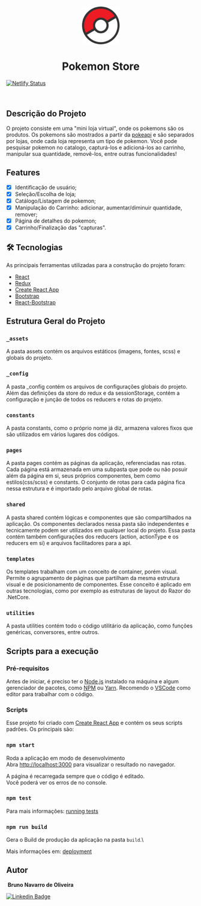 <p align="center">
  <img src="https://github.com/bnavarroo/pokemon-store/blob/master/src/_assets/img/pokemon-logo.png" alt="Pokemon Store" width="100px" />
  <h1 align="center">Pokemon Store</h1>
</p>

<p align="center">
  
[![Netlify Status](https://api.netlify.com/api/v1/badges/189f9254-1a78-484d-818a-c7dc7e451e3c/deploy-status)](https://pokemon-store-bnavarroo.netlify.app/)
  
</p>

<br />

## Descrição do Projeto
<p>
O projeto consiste em uma "mini loja virtual", onde os pokemons são os produtos. Os pokemons são mostrados a partir da <a href="https://pokeapi.co/">pokeapi<a/> e são separados por lojas, onde cada loja representa um tipo de pokemon. Você pode pesquisar pokemon no catalogo, capturá-los e adicioná-los ao carrinho, manipular sua quantidade, removê-los, entre outras funcionalidades!
</p>

## Features

- [x] Identificação de usuário;
- [x] Seleção/Escolha de loja;
- [x] Catálogo/Listagem de pokemon;
- [x] Manipulação do Carrinho: adicionar, aumentar/diminuir quantidade, remover;
- [x] Página de detalhes do pokemon;
- [x] Carrinho/Finalização das "capturas".

## 🛠 Tecnologias

As principais ferramentas utilizadas para a construção do projeto foram:

- [React](https://pt-br.reactjs.org/)
- [Redux](https://redux.js.org/)
- [Create React App](https://create-react-app.dev/)
- [Bootstrap](https://getbootstrap.com/)
- [React-Bootstrap](https://react-bootstrap.github.io/)

## Estrutura Geral do Projeto

### `_assets`
A pasta assets contém os arquivos estáticos (imagens, fontes, scss) e globais do projeto.

### `_config`
A pasta _config contém os arquivos de configurações globais do projeto. Além das definições da store do redux e da sessionStorage, contém a configuração e junção de todos os reducers e rotas do projeto.

### `constants`
A pasta constants, como o próprio nome já diz, armazena valores fixos que são utilizados em vários lugares dos códigos.

### `pages`
A pasta pages contém as páginas da aplicação, referenciadas nas rotas. Cada página está armazenada em uma subpasta que pode ou não posuir além da página em si, seus próprios componentes, bem como estilos(css/scss) e constants. O conjunto de rotas para cada página fica nessa estrutura e é importado pelo arquivo global de rotas.

### `shared`
A pasta shared contém lógicas e componentes que são compartilhados na aplicação. Os componentes declarados nessa pasta são independentes e tecnicamente podem ser utilizados em qualquer local do projeto. Essa pasta contém também configurações dos reducers (action, actionType e os reducers em si) e arquivos facilitadores para a api.

### `templates`
Os templates trabalham com um conceito de container, porém visual. Permite o agrupamento de páginas que partilham da mesma estrutura visual e de posicionamento de componentes. Esse conceito é aplicado em outras tecnologias, como por exemplo as estruturas de layout do Razor do .NetCore.

### `utilities`
A pasta utilities contém todo o código utilitário da aplicação, como funções genéricas, conversores, entre outros.

## Scripts para a execução

### Pré-requisitos

Antes de iniciar, é preciso ter o [Node.js](https://nodejs.org/en/) instalado na máquina e algum gerenciador de pacotes, como [NPM](https://www.npmjs.com/) ou [Yarn](https://yarnpkg.com/). Recomendo o [VSCode](https://code.visualstudio.com/) como editor para trabalhar com o código.

### Scripts

Esse projeto foi criado com [Create React App](https://github.com/facebook/create-react-app) e contém os seus scripts padrões. Os principais são:

### `npm start`

Roda a aplicação em modo de desenvolvimento\
Abra [http://localhost:3000](http://localhost:3000) para visualizar o resultado no navegador.

A página é recarregada sempre que o código é editado.\
Você poderá ver os erros de no console.

### `npm test`

Para mais informações: [running tests](https://facebook.github.io/create-react-app/docs/running-tests)

### `npm run build`

Gera o Build de produção da aplicação na pasta `build`.\

Mais informações em: [deployment](https://facebook.github.io/create-react-app/docs/deployment)

## Autor

<img style="border-radius: 50%;" src="https://avatars.githubusercontent.com/u/62071446?s=400&u=851a0c918e6257a6cf47ebdcafa271e67f4503fc&v=4" width="100px;" alt=""/>
<b>Bruno Navarro de Oliveira</b></sub>

[![Linkedin Badge](https://img.shields.io/badge/-Bruno-blue?style=flat-square&logo=Linkedin&logoColor=white&link=https://www.linkedin.com/in/bruno-navarro-oliveira/)](https://www.linkedin.com/in/bruno-navarro-oliveira/) 

